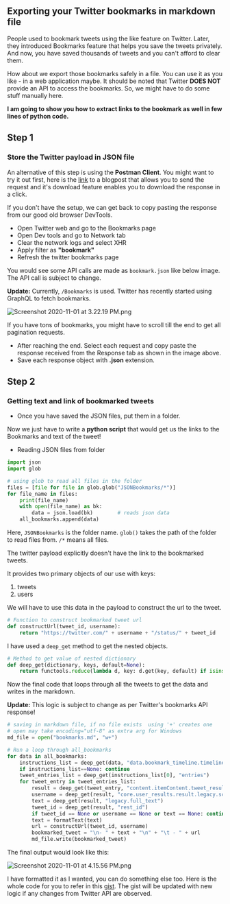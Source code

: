 ## Exporting your Twitter bookmarks in markdown file

People used to bookmark tweets using the like feature on Twitter. Later, they introduced Bookmarks feature that helps you save the tweets privately. And now, you have saved thousands of tweets and you can't afford to clear them.

How about we export those bookmarks safely in a file. You can use it as you like - in a web application maybe. It should be noted that Twitter **DOES NOT** provide an API to access the bookmarks. So, we might have to do some stuff manually here.

**I am going to show you how to extract links to the bookmark as well in few lines of python code.**

## Step 1
### Store the Twitter payload in JSON file

An alternative of this step is using the **Postman Client**. You might want to try it out first, here is the [link](https://apievangelist.com/2019/12/30/pulling-your-twitter-bookmarks-via-the-twitter-api/) to a blogpost that allows you to send the request and it's download feature enables you to download the response in a click.

If you don't have the setup, we can get back to copy pasting the response from our good old browser DevTools.

- Open Twitter web and go to the Bookmarks page
- Open Dev tools and go to Network tab
- Clear the network logs and select XHR
- Apply filter as **"bookmark"**
- Refresh the twitter bookmarks page

You would see some API calls are made as `bookmark.json` like below image. The API call is subject to change.
 
**Update:** Currently, `/Bookmarks` is used. Twitter has recently started using GraphQL to fetch bookmarks.

![Screenshot 2020-11-01 at 3.22.19 PM.png](https://cdn.hashnode.com/res/hashnode/image/upload/v1604225132382/Tw16tYOd1.png)

If you have tons of bookmarks, you might have to scroll till the end to get all pagination requests.

- After reaching the end. Select each request and copy paste the response received from the Response tab as shown in the image above.
- Save each response object with **.json** extension.

## Step 2
### Getting text and link of bookmarked tweets

- Once you have saved the JSON files, put them in a folder. 

Now we just have to write a **python script** that would get us the links to the Bookmarks and text of the tweet!

- Reading JSON files from folder 

```python
import json
import glob

# using glob to read all files in the folder
files = [file for file in glob.glob("JSONBookmarks/*")]     
for file_name in files:
    print(file_name)
    with open(file_name) as bk:
	    data = json.load(bk)        # reads json data
    all_bookmarks.append(data)
```

Here, `JSONBookmarks` is the folder name. `glob()` takes the path of the folder to read files from. `/*` means all files.

The twitter payload explicitly doesn't have the link to the bookmarked tweets.
 
It provides two primary objects of our use with keys: 

1. tweets
2. users

We will have to use this data in the payload to construct the url to the tweet.

```python
# Function to construct bookmarked tweet url
def constructUrl(tweet_id, username):
	return "https://twitter.com/" + username + "/status/" + tweet_id
```

I have used a `deep_get` method to get the nested objects.
```python
# Method to get value of nested dictionary
def deep_get(dictionary, keys, default=None):
    return functools.reduce(lambda d, key: d.get(key, default) if isinstance(d, dict) else default, keys.split("."), dictionary)
```

Now the final code that loops through all the tweets to get the data and writes in the markdown. 

**Update:** This logic is subject to change as per Twitter's bookmarks API response! 
```python
# saving in markdown file, if no file exists  using '+' creates one
# open may take encoding="utf-8" as extra arg for Windows
md_file = open("bookmarks.md", "w+")

# Run a loop through all_bookmarks
for data in all_bookmarks:
    instructions_list = deep_get(data, "data.bookmark_timeline.timeline.instructions")
    if instructions_list==None: continue
    tweet_entries_list = deep_get(instructions_list[0], "entries")
    for tweet_entry in tweet_entries_list:
        result = deep_get(tweet_entry, "content.itemContent.tweet_results.result")
        username = deep_get(result, "core.user_results.result.legacy.screen_name")
        text = deep_get(result, "legacy.full_text")
        tweet_id = deep_get(result, "rest_id")
        if tweet_id == None or username == None or text == None: continue
        text = formatText(text)
        url = constructUrl(tweet_id, username)
        bookmarked_tweet = "\n- " + text + "\n" + "\t - " + url
        md_file.write(bookmarked_tweet)
```

The final output would look like this: 

![Screenshot 2020-11-01 at 4.15.56 PM.png](https://cdn.hashnode.com/res/hashnode/image/upload/v1604229364586/6w4P76SIm.png)

I have formatted it as I wanted, you can do something else too. Here is the whole code for you to refer in this [gist](https://gist.github.com/divyajyotiuk/9fb29c046e1dfcc8d5683684d7068efe). The gist will be updated with new logic if any changes from Twitter API are observed.